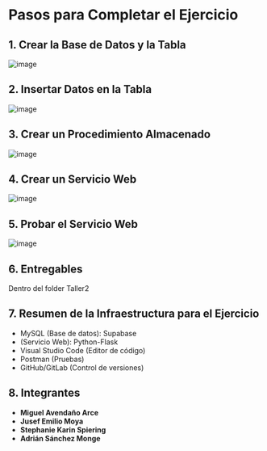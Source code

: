 # Pasos para Completar el Ejercicio

## 1. Crear la Base de Datos y la Tabla
![image](https://github.com/user-attachments/assets/12c163b3-c243-4755-9656-5d38d3985473)

## 2. Insertar Datos en la Tabla
![image](https://github.com/user-attachments/assets/6d03bb2e-c4a3-4d81-8ac8-1cf3d1465d25)

## 3. Crear un Procedimiento Almacenado
![image](https://github.com/user-attachments/assets/1f31bfee-62c9-4714-aeb7-03668d4271da)

## 4. Crear un Servicio Web
![image](https://github.com/user-attachments/assets/15c45fb0-99cd-4bcd-a5c4-849e74bb690a)

## 5. Probar el Servicio Web
![image](https://github.com/user-attachments/assets/b3a56242-887b-4756-8c42-474a4c129e58)

## 6. Entregables
Dentro del folder Taller2

## 7. Resumen de la Infraestructura para el Ejercicio
- MySQL (Base de datos): Supabase
- (Servicio Web): Python-Flask
- Visual Studio Code (Editor de código)
- Postman (Pruebas)
- GitHub/GitLab (Control de versiones)

## 8. Integrantes
- **Miguel Avendaño Arce**
- **Jusef Emilio Moya**
- **Stephanie Karin Spiering**
- **Adrián Sánchez Monge**
